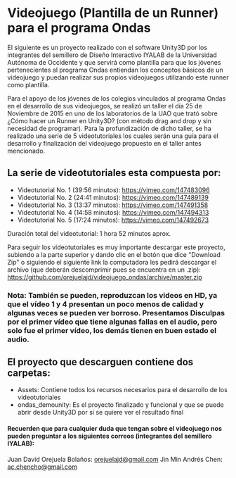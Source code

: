 # Videojuego (Plantilla de un Runner) para el programa Ondas

El siguiente es un proyecto realizado con el software Unity3D por los integrantes del semillero de Diseño Interactivo IYALAB de
la Universidad Autónoma de Occidente y que servirá como plantilla para que los jóvenes pertenecientes al programa Ondas entiendan
los conceptos básicos de un videojuego y puedan realizar sus propios videojuegos utilizando este runner como plantilla.

Para el apoyo de los jóvenes de los colegios vinculados al programa Ondas en el desarrollo de sus videojuegos, se realizó un taller
el día 25 de Noviembre de 2015 en uno de los laboratorios de la UAO que trató sobre ¿Cómo hacer un Runner en Unity3D? (con método
drag and drop y sin necesidad de programar). Para la profundización de dicho taller, se ha realizado una serie de 5 videotutoriales
los cuales serán una guía para el desarrollo y finalización del videojuego propuesto en el taller antes mencionado.

## La serie de videotutoriales esta compuesta por:

* Videotutorial No. 1 (39:56 minutos): https://vimeo.com/147483096 
* Videotutorial No. 2 (24:41 minutos): https://vimeo.com/147489139
* Videotutorial No. 3 (13:37 minutos): https://vimeo.com/147491358
* Videotutorial No. 4 (14:58 minutos): https://vimeo.com/147494313 
* Videotutorial No. 5 (17:24 minutos): https://vimeo.com/147492673

Duración total del videotutorial: 1 hora 52 minutos aprox.

Para seguir los videotutoriales es muy importante descargar este proyecto, subiendo a la parte superior y dando clic en el botón que dice "Download Zip" o siguiendo el siguiente link la computadora les pedirá descargar el archivo (que deberán descomprimir pues se encuentra en un .zip): https://github.com/orejuelajd/videojuego_ondas/archive/master.zip 

### Nota: También se pueden, reproduzcan los videos en HD, ya que el vídeo 1 y 4 presentan un poco menos de calidad y algunas veces se pueden ver borroso. Presentamos Disculpas por el primer vídeo que tiene algunas fallas en el audio, pero solo fue el primer vídeo, los demás tienen en buen estado el audio.

## El proyecto que descarguen contiene dos carpetas:
* Assets: Contiene todos los recursos necesarios para el desarrollo de los videotutoriales
* ondas_demounity: Es el proyecto finalizado y funcional y que se puede abrir desde Unity3D por si se quiere ver el resultado final

#### Recuerden que para cualquier duda que tengan sobre el videojuego nos pueden preguntar a los siguientes correos (integrantes del semillero IYALAB):

Juan David Orejuela Bolaños: orejuelajd@gmail.com
Jin Min Andrés Chen: ac.chencho@gmail.com
